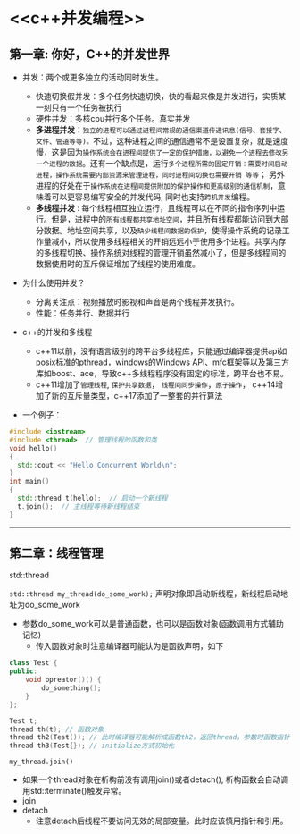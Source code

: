 
# <<c++并发编程>>

## 第一章: 你好，C++的并发世界

- 并发：两个或更多独立的活动同时发生。
  - 快速切换假并发：多个任务快速切换，快的看起来像是并发进行，实质某一刻只有一个任务被执行
  - 硬件并发：多核cpu并行多个任务。真实并发
  - **多进程并发**：`独立的进程可以通过进程间常规的通信渠道传递讯息(信号、套接字、文件、管道等等)。`不过，这种进程之间的通信通常不是设置复杂，就是速度慢，这是因为`操作系统会在进程间提供了一定的保护措施，以避免一个进程去修改另一个进程的数据`。还有一个缺点是，运行`多个进程所需的固定开销：需要时间启动进程，操作系统需要内部资源来管理进程，同时进程间切换也需要开销 等等`； 另外进程的好处在于`操作系统在进程间提供附加的保护操作和更高级别的通信机制`，意味着可以更容易编写安全的并发代码, 同时也支持`跨机并发`编程。
  - **多线程并发** : 每个线程相互独立运行，且线程可以在不同的指令序列中运行。但是，进程中的`所有线程都共享地址空间`，并且所有线程都能访问到大部分数据。地址空间共享，以及`缺少线程间数据的保护`，使得操作系统的记录工作量减小，所以使用多线程相关的开销远远小于使用多个进程。共享内存的多线程切换、操作系统对线程的管理开销虽然减小了，但是多线程间的数据使用时的互斥保证增加了线程的使用难度。
  
- 为什么使用并发？
  - 分离关注点：视频播放时影视和声音是两个线程并发执行。
  - 性能：任务并行、数据并行

- c++的并发和多线程
  - c++11以前，没有语言级别的跨平台多线程库，只能通过编译器提供api如posix标准的pthread，windows的Windows API、mfc框架等以及第三方库如boost、ace，导致c++多线程程序没有固定的标准，跨平台也不易。
  - c++11增加了`管理线程`, `保护共享数据`， `线程间同步操作`，`原子操作`， c++14增加了新的互斥量类型，c++17添加了一整套的并行算法

- 一个例子：
```cpp
#include <iostream>
#include <thread>  // 管理线程的函数和类
void hello()  
{
  std::cout << "Hello Concurrent World\n";
}
int main()
{
  std::thread t(hello);  // 启动一个新线程
  t.join();  // 主线程等待新线程结束 
}
```

---
## 第二章：线程管理
std::thread


`std::thread my_thread(do_some_work);` 声明对象即启动新线程，新线程启动地址为do_some_work
- 参数do_some_work可以是普通函数，也可以是函数对象(函数调用方式辅助记忆)
  - 传入函数对象时注意编译器可能认为是函数声明，如下
```cpp
class Test {
public:
    void opreator()() {
        do_something();
    }
};

Test t;
thread th(t); // 函数对象
thread th2(Test()); // 此时编译器可能解析成函数th2，返回thread，参数时函数指针,避免方式如下
thread th3(Test{}); // initialize方式初始化
```


`my_thread.join()`
- 如果一个thread对象在析构前没有调用join()或者detach(), 析构函数会自动调用std::terminate()触发异常。
- join
- detach
  - 注意detach后线程不要访问无效的局部变量。此时应该慎用指针和引用。
